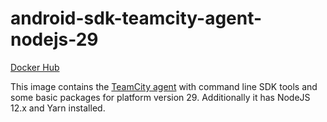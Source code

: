 # android-sdk-teamcity-agent-nodejs-29 #

[Docker Hub](https://hub.docker.com/r/azabost/android-sdk-teamcity-agent-nodejs-29/)

This image contains the [TeamCity agent](https://hub.docker.com/r/jetbrains/teamcity-agent/) with command line SDK tools and some basic packages for platform version 29. Additionally it has NodeJS 12.x and Yarn installed.